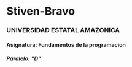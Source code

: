# Stiven-Bravo
### UNIVERSIDAD ESTATAL AMAZONICA
#### Asignatura: Fundamentos de la programacion
##### Paralelo: "D"